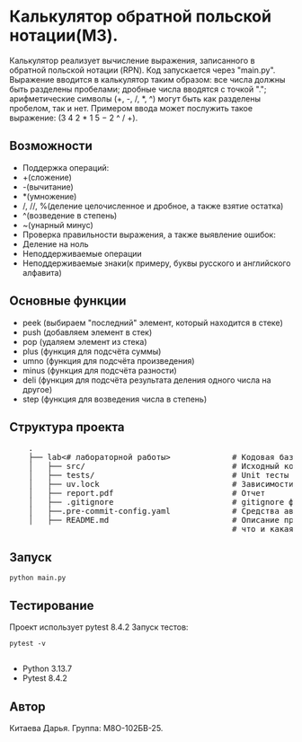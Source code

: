 # Калькулятор обратной польской нотации(М3).

Калькулятор реализует вычисление выражения, записанного в обратной польской нотации (RPN). Код запускается через "main.py".
Выражение вводится в калькулятор таким образом: все числа должны быть разделены пробелами; дробные числа вводятся с точкой "."; арифметические символы (+, -, /, *, ^) могут быть как разделены пробелом, так и нет. Примером ввода может послужить такое выражение: (3 4 2 * 1 5 − 2 ^ / +).

## Возможности
- Поддержка операций:
- +(сложение)
- -(вычитание)
- *(умножение)
- /, //, %(деление целочисленное и дробное, а также взятие остатка)
- ^(возведение в степень)
- ~(унарный минус)
- Проверка правильности выражения, а также выявление ошибок:
- Деление на ноль
- Неподдерживаемые операции
- Неподдерживаемые знаки(к примеру, буквы русского и английского алфавита)


## Основные функции
- peek (выбираем "последний" элемент, который находится в стеке)
- push (добавляем элемент в стек)
- pop (удаляем элемент из стека)
- plus (функция для подсчёта суммы)
- umno (функция для подсчёта произведения)
- minus (функция для подсчёта разности)
- deli (функция для подсчёта результата деления одного числа на другое)
- step (функция для возведения числа в степень)


## Структура проекта

 <pre>
    .
    ├── lab<# лабораторной работы>             # Кодовая база лабораторной работы
    │   ├── src/                               # Исходный код
    │   ├── tests/                             # Unit тесты
    │   ├── uv.lock                            # Зависимости проекта
    │   ├── report.pdf                         # Отчет
    │   ├── .gitignore                         # gitignore файл
    │   ├──.pre-commit-config.yaml             # Средства автоматизации проверки кодстайла
    │   ├── README.md                          # Описание проекта, с описанием файлов и с титульником о том,
                                               # что и какая задача
</pre>

## Запуск
```gitbash
python main.py
```

## Тестирование
Проект использует pytest 8.4.2 Запуск тестов:
```gitbash
pytest -v
```

## 
- Python 3.13.7
- Pytest 8.4.2


## Автор
Китаева Дарья. Группа: М8О-102БВ-25.
